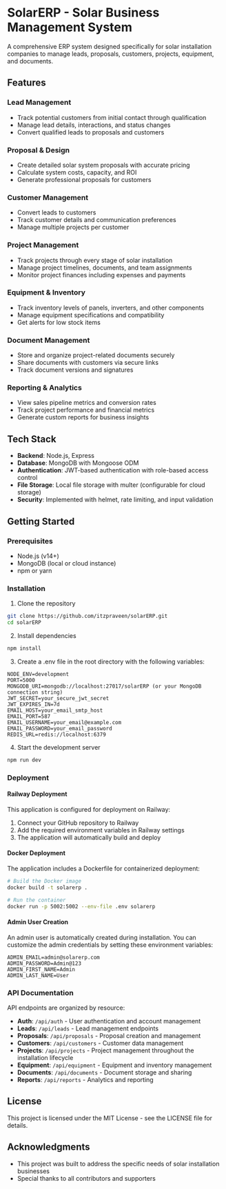 # SolarERP - Solar Business Management System

A comprehensive ERP system designed specifically for solar installation companies to manage leads, proposals, customers, projects, equipment, and documents.

## Features

### Lead Management
- Track potential customers from initial contact through qualification
- Manage lead details, interactions, and status changes
- Convert qualified leads to proposals and customers

### Proposal & Design
- Create detailed solar system proposals with accurate pricing
- Calculate system costs, capacity, and ROI
- Generate professional proposals for customers

### Customer Management
- Convert leads to customers
- Track customer details and communication preferences
- Manage multiple projects per customer

### Project Management
- Track projects through every stage of solar installation
- Manage project timelines, documents, and team assignments
- Monitor project finances including expenses and payments

### Equipment & Inventory
- Track inventory levels of panels, inverters, and other components
- Manage equipment specifications and compatibility
- Get alerts for low stock items

### Document Management
- Store and organize project-related documents securely
- Share documents with customers via secure links
- Track document versions and signatures

### Reporting & Analytics
- View sales pipeline metrics and conversion rates
- Track project performance and financial metrics
- Generate custom reports for business insights

## Tech Stack

- **Backend**: Node.js, Express
- **Database**: MongoDB with Mongoose ODM
- **Authentication**: JWT-based authentication with role-based access control
- **File Storage**: Local file storage with multer (configurable for cloud storage)
- **Security**: Implemented with helmet, rate limiting, and input validation

## Getting Started

### Prerequisites

- Node.js (v14+)
- MongoDB (local or cloud instance)
- npm or yarn

### Installation

1. Clone the repository
```bash
git clone https://github.com/itzpraveen/solarERP.git
cd solarERP
```

2. Install dependencies
```bash
npm install
```

3. Create a .env file in the root directory with the following variables:
```
NODE_ENV=development
PORT=5000
MONGODB_URI=mongodb://localhost:27017/solarERP (or your MongoDB connection string)
JWT_SECRET=your_secure_jwt_secret
JWT_EXPIRES_IN=7d
EMAIL_HOST=your_email_smtp_host
EMAIL_PORT=587
EMAIL_USERNAME=your_email@example.com
EMAIL_PASSWORD=your_email_password
REDIS_URL=redis://localhost:6379
```

4. Start the development server
```bash
npm run dev
```

### Deployment

#### Railway Deployment

This application is configured for deployment on Railway:

1. Connect your GitHub repository to Railway
2. Add the required environment variables in Railway settings
3. The application will automatically build and deploy

#### Docker Deployment

The application includes a Dockerfile for containerized deployment:

```bash
# Build the Docker image
docker build -t solarerp .

# Run the container
docker run -p 5002:5002 --env-file .env solarerp
```

#### Admin User Creation

An admin user is automatically created during installation. You can customize the admin credentials by setting these environment variables:

```
ADMIN_EMAIL=admin@solarerp.com
ADMIN_PASSWORD=Admin@123
ADMIN_FIRST_NAME=Admin
ADMIN_LAST_NAME=User
```

### API Documentation

API endpoints are organized by resource:

- **Auth**: `/api/auth` - User authentication and account management
- **Leads**: `/api/leads` - Lead management endpoints
- **Proposals**: `/api/proposals` - Proposal creation and management
- **Customers**: `/api/customers` - Customer data management
- **Projects**: `/api/projects` - Project management throughout the installation lifecycle
- **Equipment**: `/api/equipment` - Equipment and inventory management
- **Documents**: `/api/documents` - Document storage and sharing
- **Reports**: `/api/reports` - Analytics and reporting

## License

This project is licensed under the MIT License - see the LICENSE file for details.

## Acknowledgments

- This project was built to address the specific needs of solar installation businesses
- Special thanks to all contributors and supporters